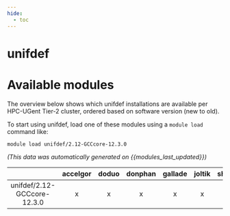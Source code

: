 ```yaml
---
hide:
  - toc
---
```


unifdef
=======

# Available modules


The overview below shows which unifdef installations are available per HPC-UGent Tier-2 cluster, ordered based on software version (new to old).

To start using unifdef, load one of these modules using a `module load` command like:

```shell
module load unifdef/2.12-GCCcore-12.3.0
```

*(This data was automatically generated on {{modules_last_updated}})*  

| |accelgor|doduo|donphan|gallade|joltik|shinx|skitty|
| :---: | :---: | :---: | :---: | :---: | :---: | :---: | :---: |
|unifdef/2.12-GCCcore-12.3.0|x|x|x|x|x|x|x|

